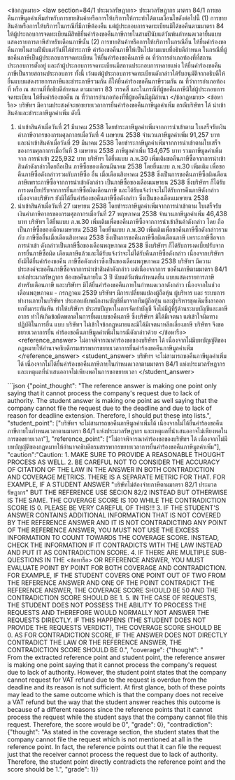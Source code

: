 <user> <ข้อกฎหมาย>
<law section=84/1 ประมวลรัษฎากร> ประมวลรัษฎากร มาตรา 84/1 การขอคืนภาษีมูลค่าเพิ่มสำหรับการขายสินค้าหรือการให้บริการให้กระทำได้ตามเงื่อนไขดังต่อไปนี้
(1) การขายสินค้าหรือการให้บริการในกรณีที่มีภาษีต้องคืน แต่ผู้ประกอบการจดทะเบียนมิได้ขอคืนตามมาตรา 84 ให้ผู้ประกอบการจดทะเบียนมีสิทธิยื่นคำร้องขอคืนภาษีภายในสามปีนับแต่วันพ้นกำหนดเวลายื่นแบบแสดงรายการภาษีสำหรับเดือนภาษีนั้น
(2) การขายสินค้าหรือการให้บริการในกรณีอื่น ให้ยื่นคำร้องขอคืนภายในสามปีนับแต่วันที่ได้ชำระภาษี
คำร้องขอคืนภาษีให้เป็นไปตามแบบที่อธิบดีกำหนด
ในกรณีที่ผู้ขอคืนภาษีเป็นผู้ประกอบการจดทะเบียน ให้ยื่นคำร้องขอคืนภาษี ณ ที่ว่าการอำเภอท้องที่ที่สถานประกอบการตั้งอยู่ และถ้าผู้ประกอบการจดทะเบียนมีสถานประกอบการหลายแห่ง ให้ยื่นคำร้องขอคืนภาษีเป็นรายสถานประกอบการ ทั้งนี้ เว้นแต่ผู้ประกอบการจดทะเบียนดังกล่าวได้รับอนุมัติจากอธิบดีให้ยื่นแบบแสดงรายการภาษีและชำระภาษีรวมกัน ก็ให้ยื่นคำร้องขอคืนภาษีรวมกัน ณ ที่ว่าการอำเภอท้องที่ หรือ ณ สถานที่ที่อธิบดีกำหนด ตามมาตรา 83 วรรคสี่ และในกรณีที่ผู้ขอคืนภาษีมิใช่ผู้ประกอบการจดทะเบียน ให้ยื่นคำร้องขอคืน ณ ที่ว่าการอำเภอท้องที่ที่ผู้ขอคืนมีภูมิลำเนา
</law>
</ข้อกฎหมาย>
<ข้อหารือ> บริษัทฯ มีความประสงค์จะขอขยายเวลาการยื่นคำร้องขอคืนภาษีมูลค่าเพิ่ม กรณีบริษัทฯ ได้
นำเข้าสินค้าและชำระภาษีมูลค่าเพิ่ม ดังนี้
1. นำเข้าสินค้าเมื่อวันที่ 21 มีนาคม 2538 โดยชำระภาษีมูลค่าเพิ่มจากการนำเข้าตาม
ใบเสร็จรับเงินค่าภาษีอากรของกรมศุลกากรเมื่อวันที่ 4 เมษายน 2538 จำนวนภาษีมูลค่าเพิ่ม 91,257
บาท และนำเข้าสินค้าเมื่อวันที่ 29 มีนาคม 2538 โดยชำระภาษีมูลค่าเพิ่มจากการนำเข้าตามใบเสร็จ
ของกรมศุลกากรเมื่อวันที่ 3 เมษายน 2538 ภาษีมูลค่าเพิ่ม 134,675 บาท รวมภาษีมูลค่าเพิ่มจาก
การนำเข้า 225,932 บาท
บริษัทฯ ได้ยื่นแบบ ภ.พ.30 เพิ่มเติมขอคืนภาษีซื้อจากการนำเข้าสินค้าดังกล่าวโดยถือเป็น
ภาษีซื้อของเดือนมีนาคม 2538 โดยยื่นแบบ ภ.พ.30 เพิ่มเติม เพื่อขอคืนภาษีซื้อดังกล่าวรวมกับภาษีซื้อ
อื่น เมื่อเดือนสิงหาคม 2538 ซึ่งเป็นการขอคืนภาษีซื้อผิดเดือนภาษีเพราะภาษีซื้อจากการนำเข้าดังกล่าว
เป็นภาษีซื้อของเดือนเมษายน 2538 ซึ่งบริษัทฯ ก็ได้รับการงดเบี้ยปรับจากการยื่นภาษีซื้อผิดเดือนภาษี
และได้รับแจ้งว่าจะไม่ได้รับการคืนภาษีดังกล่าวเนื่องจากบริษัทฯ ยังมิได้ยื่นคำร้องขอคืนภาษีซื้อดังกล่าว
ซึ่งเป็นของเดือนเมษายน 2538
2. นำเข้าสินค้าเมื่อวันที่ 27 เมษายน 2538 โดยชำระภาษีมูลค่าเพิ่มจากการนำเข้าตาม
ใบเสร็จรับเงินค่าภาษีอากรของกรมศุลกากรเมื่อวันที่ 27 พฤษภาคม 2538 จำนวนภาษีมูลค่าเพิ่ม
46,438 บาท
บริษัทฯ ได้ยื่นแบบ ภ.พ.30 เพิ่มเติมเพื่อขอคืนภาษีซื้อจากการนำเข้าสินค้าดังกล่าว โดย
ถือเป็นภาษีซื้อของเดือนเมษายน 2538 โดยยื่นแบบ ภ.พ.30 เพิ่มเติมเพื่อขอคืนภาษีซื้อดังกล่าวรวมกับ
ภาษีซื้ออื่นเมื่อเดือนสิงหาคม 2538 ซึ่งเป็นการขอคืนภาษีซื้อผิดเดือนภาษี เพราะภาษีซื้อจากการนำเข้า
ดังกล่าวเป็นภาษีซื้อของเดือนพฤษภาคม 2538 ซึ่งบริษัทฯ ก็ได้รับการงดเบี้ยปรับจากการยื่นภาษีซื้อผิด
เดือนภาษีแล้วและได้รับแจ้งว่าจะไม่ได้รับคืนภาษีซื้อดังกล่าว เนื่องจากบริษัทฯ ยังมิได้ยื่นคำร้องขอคืน
ภาษีซื้อดังกล่าวซึ่งเป็นของเดือนพฤษภาคม 2538
บริษัทฯ มีความประสงค์จะขอคืนภาษีซื้อจากการนำเข้าสินค้าดังกล่าว แต่เนื่องจากการ
ขอคืนภาษีตามมาตรา 84/1 แห่งประมวลรัษฎากร ต้องขอคืนภายใน 3 ปี นับแต่วันพ้นกำหนดยื่น
แบบแสดงรายการภาษีสำหรับเดือนภาษี และบริษัทฯ มิได้ยื่นคำร้องขอคืนภายในกำหนดเวลาดังกล่าว
เนื่องจากในช่วงเดือนพฤษภาคม - กรกฎาคม 2539 บริษัทฯ มีการเปลี่ยนแปลงผู้ถือหุ้น ผู้บริหาร และ
ระบบการทำงานภายในบริษัทฯ ประกอบกับพนักงานบัญชีที่มาจากทีมผู้ถือหุ้น และผู้บริหารชุดเดิมซึ่งลาออก
ยกทีมกระทันหัน ทำให้บริษัทฯ ประสบปัญหาในการจัดทำบัญชี จึงไม่มีผู้ที่รู้ด้านระบบบัญชีและภาษีอากร
ทำให้เกิดข้อผิดพลาดในการยื่นแบบขอคืนภาษี ซึ่งบริษัทฯ มิได้มีเจตนา แต่เข้าใจผิดทางปฏิบัติในการยื่น
แบบ บริษัทฯ ไม่เข้าใจข้อกฎหมายและมิได้มีเจตนาหลีกเลี่ยงภาษี บริษัทฯ จึงขอขยายเวลาการยื่น
คำร้องขอคืนภาษีมูลค่าเพิ่มในกรณีดังกล่าวด้วย </ข้อหารือ>
<reference_answer> ไม่อาจพิจารณาคำร้องขอของบริษัทฯ ได้ เนื่องจากไม่มีบทบัญญัติของกฎหมายให้อำนาจอธิบดีกรมสรรพากรขยายเวลาการยื่นคำร้องขอคืนภาษีมูลค่าเพิ่ม </reference_answer>
<student_answer> บริษัทฯ จะไม่สามารถขอคืนภาษีมูลค่าเพิ่มได้ เนื่องจากไม่ได้ยื่นคำร้องขอคืนภาษีภายในกำหนดเวลาตามมาตรา 84/1 แห่งประมวลรัษฎากร และเหตุผลที่นำเสนออาจไม่เพียงพอในการขอขยายเวลา </student_answer>


<assistant> ```json
{"point_thought": "The reference answer is making one point only saying that it cannot process the company's request due to lack of authority. The student answer is making one point as well saying that the company cannot file the request due to the deadline and due to lack of reason for deadline extension. Therefore, I should put these into lists.",
    "student_point": ["บริษัทฯ จะไม่สามารถขอคืนภาษีมูลค่าเพิ่มได้ เนื่องจากไม่ได้ยื่นคำร้องขอคืนภาษีภายในกำหนดเวลาตามมาตรา 84/1 แห่งประมวลรัษฎากร และเหตุผลที่นำเสนออาจไม่เพียงพอในการขอขยายเวลา"],
    "reference_point": ["ไม่อาจพิจารณาคำร้องขอของบริษัทฯ ได้ เนื่องจากไม่มีบทบัญญัติของกฎหมายให้อำนาจอธิบดีกรมสรรพากรขยายเวลาการยื่นคำร้องขอคืนภาษีมูลค่าเพิ่ม"],
    "caution":"Caution:
    1. MAKE SURE TO PROVIDE A REASONABLE THOUGHT PROCESS AS WELL.
    2. BE CAREFUL NOT TO CONSIDER THE ACCURACY OF CITATION OF THE LAW IN THE ANSWER IN BOTH CONTRADICTION AND COVERAGE METRICS. THERE IS A SEPARATE METRIC FOR THAT. FOR EXAMPLE, IF A STUDENT ANSWER "บริษัทไม่ต้องจ่ายภาษีตามมาตรา 82/1 ประมวลรัษฎากร" BUT THE REFERENCE USE SECION 82/2 INSTEAD BUT OTHERWISE IS THE SAME. THE COVERAGE SCORE IS 100 WHILE THE CONTRADICTION SCORE IS 0. PLEASE BE VERY CAREFUL OF THIS!!!
    3. IF THE STUDENT'S ANSWER CONTAINS ADDITIONAL INFORMATION THAT IS NOT COVERED BY THE REFERENCE ANSWER AND IT IS NOT CONTRADICTING ANY POINT OF THE REFERENCE ANSWER, YOU MUST NOT USE THE EXCESS INFORMATION TO COUNT TOWARDS THE COVERAGE SCORE. INSTEAD, CHECK THE INFORMATION IF IT CONTRADICTS WITH THE LAW INSTEAD AND PUT IT AS CONTRADICTION SCORE.
    4. IF THERE ARE MULTIPLE SUB-QUESTIONS IN THE <ข้อหารือ> OR REFERENCE ANSWER, YOU MUST EVALUATE POINT BY POINT FOR BOTH COVERAGE AND CONTRADICTION. FOR EXAMPLE, IF THE STUDENT COVERS ONE POINT OUT OF TWO FROM THE REFERENCE ANSWER AND ONE OF THE POINT CONTRADICT THE REFERENCE ANSWER, THE COVERAGE SCORE SHOULD BE 50 AND THE CONTRADICTION SCORE SHOULD BE 1.
    5. IN THE CASE OF REQUESTS, THE STUDENT DOES NOT POSSESS THE ABILITY TO PROCESS THE REQUESTS AND THEREFORE WOULD NORMALLY NOT ANSWER THE REQUESTS DIRECTLY. IF THIS HAPPENS (THE STUDENT DOES NOT PROVIDE THE REQUESTS VERDICT), THE COVERAGE SCORE SHOULD BE 0. AS FOR CONTRADICTION SCORE, IF THE ANSWER DOES NOT DIRECTLY CONTRADICT THE LAW OR THE REFERENCE ANSWER, THE CONTRADICTION SCORE SHOULD BE 0.",
    "coverage": {"thought": "   
    From the extracted reference point and student point, the reference answer is making one point saying that it cannot process the company's request due to lack of authority. However, the student point states that the company cannot request for VAT refund due to the request is overdue from the deadline and its reason is not sufficient. At first glance, both of these points may lead to the same outcome which is that the company does not receive a VAT refund but the way that the student answer reaches this outcome is because of a different reasons since the reference points that it cannot process the request while the student says that the company cannot file this request. Therefore, the score would be 0", "grade": 0}, "contradiction": {"thought": "As stated in the coverage section, the student states that the company cannot file the request which is not mentioned at all in the reference point. In fact, the reference points out that it can file the request just that the receiver cannot process the request due to lack of authority. Therefore, the student point directly contradicts the reference point and the score should be 1.", "grade": 1}}
```